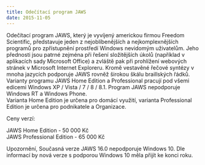 ```yaml
---
title: Odečítací program JAWS
date: 2015-11-05
---
```


Odečítací program JAWS, který je vyvíjený americkou firmou Freedom Scientific, představuje jeden z nejoblíbenějších a nejkomplexnějších programů pro zpřístupnění prostředí Windows nevidomým uživatelům. Jeho přednosti jsou patrné zejména při řešení složitějších úkolů (například v aplikacích sady Microsoft Office) a zvláště pak při prohlížení webových stránek v Microsoft Internet Exploreru. Kromě vestavěné řečové syntézy v mnoha jazycích podporuje JAWS rovněž širokou škálu braillských řádků.  
Varianty programu JAWS Home Edition a Professional pracují pod všemi edicemi Windows XP / Vista / 7 / 8 / 8.1.
Program JAWS nepodporuje Windows RT a Windows Phone.  
Varianta Home Edition je určena pro domácí využití, varianta Professional Edition je určena pro podnikatele a Organizace.  

Ceny verzí:  

JAWS Home Edition - 50 000 Kč  
JAWS Professional Edition - 65 000 Kč  

Upozornění, Současná verze JAWS 16.0 nepodporuje Windows 10. Dle informací by nová verze s podporou Windows 10 měla přijít ke konci roku.